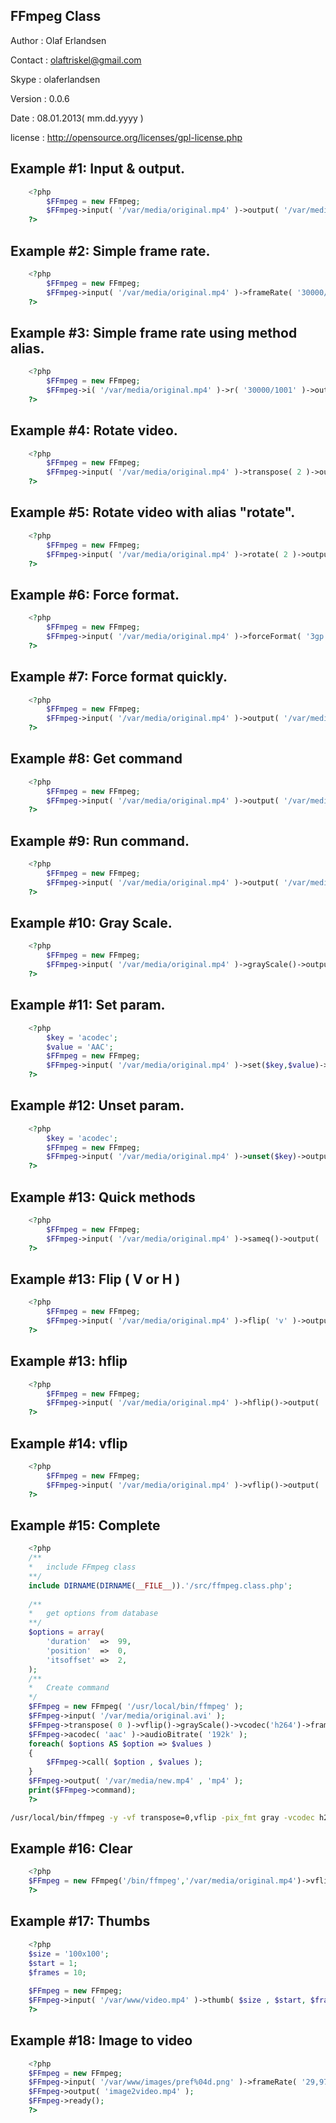 FFmpeg Class
------------
Author	:	Olaf Erlandsen

Contact	:	olaftriskel@gmail.com <Olaf Erlandsen>

Skype	:	olaferlandsen

Version	:	0.0.6

Date	:	08.01.2013( mm.dd.yyyy )

license	:	http://opensource.org/licenses/gpl-license.php


Example #1: Input & output.
------------
```php
    <?php
    	$FFmpeg = new FFmpeg;
    	$FFmpeg->input( '/var/media/original.mp4' )->output( '/var/media/new.3gp' )->ready();
    ?>
```

Example #2: Simple frame rate.
------------
```php
    <?php
    	$FFmpeg = new FFmpeg;
    	$FFmpeg->input( '/var/media/original.mp4' )->frameRate( '30000/1001' )->output( '/var/media/new.3gp' )->ready();
    ?>
```

Example #3: Simple frame rate using method alias.
------------
```php
    <?php
    	$FFmpeg = new FFmpeg;
    	$FFmpeg->i( '/var/media/original.mp4' )->r( '30000/1001' )->output( '/var/media/new.3gp' )->ready();
    ?>
```

Example #4: Rotate video.
------------
```php
    <?php
    	$FFmpeg = new FFmpeg;
    	$FFmpeg->input( '/var/media/original.mp4' )->transpose( 2 )->output( '/var/media/new.3gp' )->ready();
    ?>
```

Example #5: Rotate video with alias "rotate".
------------
```php
    <?php
    	$FFmpeg = new FFmpeg;
    	$FFmpeg->input( '/var/media/original.mp4' )->rotate( 2 )->output( '/var/media/new.3gp' )->ready();
    ?>
```

Example #6: Force format.
------------
```php
    <?php
    	$FFmpeg = new FFmpeg;
    	$FFmpeg->input( '/var/media/original.mp4' )->forceFormat( '3gp' )->output( '/var/media/new.3gp' )->ready();
    ?>
```

Example #7: Force format quickly.
------------
```php
    <?php
    	$FFmpeg = new FFmpeg;
    	$FFmpeg->input( '/var/media/original.mp4' )->output( '/var/media/new.3gp' , '3gp' )->ready();
    ?>
```

Example #8: Get command
------------
```php
    <?php
    	$FFmpeg = new FFmpeg;
    	$FFmpeg->input( '/var/media/original.mp4' )->output( '/var/media/new.3gp' )->command;
    ?>
```


Example #9: Run command.
------------
```php
    <?php
    	$FFmpeg = new FFmpeg;
    	$FFmpeg->input( '/var/media/original.mp4' )->output( '/var/media/new.3gp' )->ready();
    ?>
```


Example #10: Gray Scale.
------------
```php
    <?php
    	$FFmpeg = new FFmpeg;
    	$FFmpeg->input( '/var/media/original.mp4' )->grayScale()->output( '/var/media/new.3gp' )->ready();
    ?>
```

Example #11: Set param.
------------
```php
    <?php
    	$key = 'acodec';
    	$value = 'AAC';
    	$FFmpeg = new FFmpeg;
    	$FFmpeg->input( '/var/media/original.mp4' )->set($key,$value)->output( '/var/media/new.3gp' )->ready();
    ?>
```

Example #12: Unset param.
------------
```php
    <?php
    	$key = 'acodec';
    	$FFmpeg = new FFmpeg;
    	$FFmpeg->input( '/var/media/original.mp4' )->unset($key)->output( '/var/media/new.3gp' )->ready();
    ?>
```

Example #13: Quick methods
------------
```php
    <?php
    	$FFmpeg = new FFmpeg;
    	$FFmpeg->input( '/var/media/original.mp4' )->sameq()->output( '/var/media/new.3gp' )->ready();
    ?>
```

Example #13: Flip ( V or H )
------------
```php
    <?php
    	$FFmpeg = new FFmpeg;
    	$FFmpeg->input( '/var/media/original.mp4' )->flip( 'v' )->output( '/var/media/new.3gp' )->ready();
    ?>
```

Example #13: hflip
------------
```php
    <?php
    	$FFmpeg = new FFmpeg;
    	$FFmpeg->input( '/var/media/original.mp4' )->hflip()->output( '/var/media/new.3gp' )->ready();
    ?>
```

Example #14: vflip
------------
```php
    <?php
    	$FFmpeg = new FFmpeg;
    	$FFmpeg->input( '/var/media/original.mp4' )->vflip()->output( '/var/media/new.3gp' )->ready();
    ?>
```


Example #15: Complete
------------
```php
    <?php
	/**
	*	include FFmpeg class
	**/
	include DIRNAME(DIRNAME(__FILE__)).'/src/ffmpeg.class.php';
	
	/**
	*	get options from database
	**/
	$options = array(
		'duration'	=>	99,
		'position'	=>	0,
		'itsoffset'	=>	2,
	);
	/**
	*	Create command
	*/
	$FFmpeg = new FFmpeg( '/usr/local/bin/ffmpeg' );
	$FFmpeg->input( '/var/media/original.avi' );
	$FFmpeg->transpose( 0 )->vflip()->grayScale()->vcodec('h264')->frameRate('30000/1001');
	$FFmpeg->acodec( 'aac' )->audioBitrate( '192k' );
	foreach( $options AS $option => $values )
	{
		$FFmpeg->call( $option , $values );
	}
	$FFmpeg->output( '/var/media/new.mp4' , 'mp4' );
	print($FFmpeg->command);
	?>
```

```bash
/usr/local/bin/ffmpeg -y -vf transpose=0,vflip -pix_fmt gray -vcodec h264 -r 30000/1001 -acodec aac -ab 192k -t 99 -ss 0 -itsoffset 2 -f mp4 /var/media/new.mp4 /dev/null 2<&1
```

Example #16: Clear
------------
```php
	<?php
	$FFmpeg = new FFmpeg('/bin/ffmpeg','/var/media/original.mp4')->vflip()->output( '/var/media/new.3gp' )->clear()->input( '/var/www/file.3gp' );
	?>
```

Example #17: Thumbs
------------
```php
	<?php
	$size = '100x100';
	$start = 1;
	$frames = 10;
	
	$FFmpeg = new FFmpeg;
	$FFmpeg->input( '/var/www/video.mp4' )->thumb( $size , $start, $frames )->ready();
	?>
```

Example #18: Image to video
------------
```php
	<?php
	$FFmpeg = new FFmpeg;
	$FFmpeg->input( '/var/www/images/pref%04d.png' )->frameRate( '29,97' )->size( '1920x1080' )->force('image2');
	$FFmpeg->output( 'image2video.mp4' );
	$FFmpeg->ready();
	?>
```


